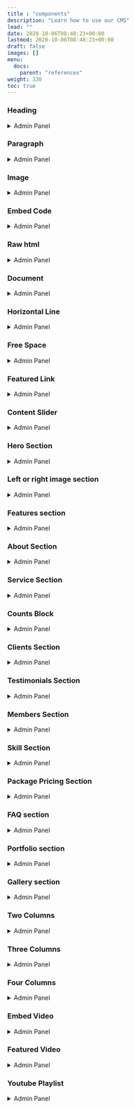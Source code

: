 ```yaml
---
title : "components"
description: "Learn how to use our CMS"
lead: ""
date: 2020-10-06T08:48:23+00:00
lastmod: 2020-10-06T08:48:23+00:00
draft: false
images: []
menu:
  docs:
    parent: "references"
weight: 330
toc: true
---
```


### Heading

<details>
  <summary>Admin Panel</summary>
  <br>
  <img src="https://codelinker.net/media/images/docs-heading.original.png">
</details>

### Paragraph

<details>
  <summary>Admin Panel</summary>
  <br>
  <img src="https://codelinker.net/media/images/docs-paragraph.original.png">
</details>


### Image

<details>
  <summary>Admin Panel</summary>
  <br>
  <img src="https://codelinker.net/media/images/docs-image.original.png">
</details>

### Embed Code

<details>
  <summary>Admin Panel</summary>
  <br>
  <img src="https://codelinker.net/media/images/docs-embed-code.original.png">
</details>


### Raw html

<details>
  <summary>Admin Panel</summary>
  <br>
  <img src="https://codelinker.net/media/images/docs-raw-html.original.png">
</details>


### Document

<details>
  <summary>Admin Panel</summary>
  <br>
  <img src="https://codelinker.net/media/images/docs-document.original.png">
</details>



### Horizontal Line

<details>
  <summary>Admin Panel</summary>
  <br>
  <img src="https://codelinker.net/media/images/docs-horizontal-line.original.png">
</details>


### Free Space

<details>
  <summary>Admin Panel</summary>
  <br>
  <img src="https://codelinker.net/media/images/docs-free-space.original.png">
</details>

### Featured Link

<details>
  <summary>Admin Panel</summary>
  <br>
  <img src="https://codelinker.net/media/images/docs-featured-link.original.png">
</details>


### Content Slider

<details>
  <summary>Admin Panel</summary>
  <br>
  <img src="https://codelinker.net/media/images/docs-content-slider.original.png">
</details>

### Hero Section

<details>
  <summary>Admin Panel</summary>
  <br>
  <img src="https://codelinker.net/media/images/docs-hero.original.png">
</details>



### Left or right image section

<details>
  <summary>Admin Panel</summary>
  <br>
  <img src="https://codelinker.net/media/images/docs-left-or-right-image.original.png">
</details>

### Features section

<details>
  <summary>Admin Panel</summary>
  <br>
  <img src="https://codelinker.net/media/images/docs-fetures-section.original.png">
</details>

### About Section

<details>
  <summary>Admin Panel</summary>
  <br>
  <img src="https://codelinker.net/media/images/docs-about.original.png">
</details>



### Service Section

<details>
  <summary>Admin Panel</summary>
  <br>
  <img src="https://codelinker.net/media/images/docs-service-section.original.png">
</details>

### Counts Block

<details>
  <summary>Admin Panel</summary>
  <br>
  <img src="https://codelinker.net/media/images/docs-counts.original.png">
</details>



### Clients Section

<details>
  <summary>Admin Panel</summary>
  <br>
  <img src="https://codelinker.net/media/images/docs-clients.original.png">
</details>


### Testimonials Section



<details>
  <summary>Admin Panel</summary>
  <br>
  <img src="https://codelinker.net/media/images/docs-testimonials.original.png">
</details>


### Members Section

<details>
  <summary>Admin Panel</summary>
  <br>
  <img src="https://codelinker.net/media/images/docs-members.original.png">
</details>



### Skill Section


<details>
  <summary>Admin Panel</summary>
  <br>
  <img src="https://codelinker.net/media/images/docs-skill.original.png">
  <br>
  <img src="https://codelinker.net/media/images/docs-skill-inner.original.png">
</details>


### Package Pricing Section


<details>
  <summary>Admin Panel</summary>
  <br>
  <img src="https://codelinker.net/media/images/docs-package-pricing.original.png">
</details>


### FAQ section



<details>
  <summary>Admin Panel</summary>
  <br>
  <img src="https://codelinker.net/media/images/docs-faq.original.png">
</details>



### Portfolio section


<details>
  <summary>Admin Panel</summary>
  <br>
  <img src="https://codelinker.net/media/images/docs-portfolio.original.png">
</details>


### Gallery section


<details>
  <summary>Admin Panel</summary>
  <br>
  <img src="https://codelinker.net/media/images/docs-gallery.original.png">
</details>


### Two Columns


<details>
  <summary>Admin Panel</summary>
  <br>
  <img src="https://codelinker.net/media/images/docs-two-columns.original.png">
</details>


### Three Columns


<details>
  <summary>Admin Panel</summary>
  <br>
  <img src="https://codelinker.net/media/images/docs-three-columns.original.png">
</details>


### Four Columns


<details>
  <summary>Admin Panel</summary>
  <br>
  <img src="https://codelinker.net/media/images/docs-four-columns.original.png">
</details>

### Embed Video


<details>
  <summary>Admin Panel</summary>
  <br>
  <img src="https://codelinker.net/media/images/docs-embed-video.original.png">
</details>



[//]: # (### Featured Post)

[//]: # (<details>)
[//]: # (  <summary>Admin Panel</summary>)
[//]: # (  <br>)
[//]: # (  <img src="https://codelinker.net/media/images/docs-featured-post.original.png">)
[//]: # (</details>)


### Featured Video


<details>
  <summary>Admin Panel</summary>
  <br>
  <img src="https://codelinker.net/media/images/docs-featured-video.original.png">
</details>


### Youtube Playlist


<details>
  <summary>Admin Panel</summary>
  <br>
  <img src="https://codelinker.net/media/images/docs-youtube-playlist.original.png">
</details>


[//]: # (### Render blog posts)

[//]: # (<details>)
[//]: # (  <summary>Admin Panel</summary>)
[//]: # (  <br>)
[//]: # (  <img src="https://codelinker.net/media/images/docs-render-blog-posts.original.png">)
[//]: # (</details>)
